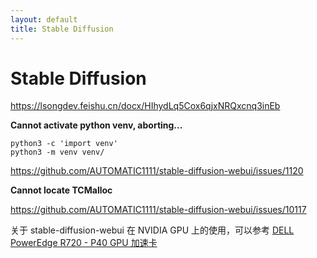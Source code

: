 ```yaml
---
layout: default
title: Stable Diffusion
---
```


# Stable Diffusion

<https://lsongdev.feishu.cn/docx/HIhydLq5Cox6qjxNRQxcnq3inEb>

**Cannot activate python venv, aborting...**

```shell
python3 -c 'import venv'
python3 -m venv venv/
```

<https://github.com/AUTOMATIC1111/stable-diffusion-webui/issues/1120>

**Cannot locate TCMalloc**

<https://github.com/AUTOMATIC1111/stable-diffusion-webui/issues/10117>

关于 stable-diffusion-webui 在 NVIDIA GPU 上的使用，可以参考 [DELL PowerEdge R720 - P40 GPU 加速卡](dell-r720#nvidia-p40-gpu)